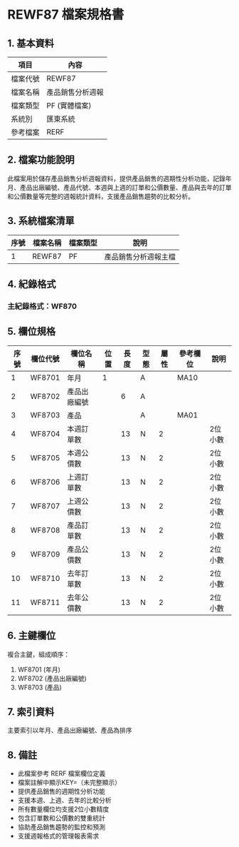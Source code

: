 # REWF87 檔案規格書

## 1. 基本資料

| 項目 | 內容 |
|------|------|
| 檔案代號 | REWF87 |
| 檔案名稱 | 產品銷售分析週報 |
| 檔案類型 | PF (實體檔案) |
| 系統別 | 匯東系統 |
| 參考檔案 | RERF |

## 2. 檔案功能說明

此檔案用於儲存產品銷售分析週報資料，提供產品銷售的週期性分析功能，記錄年月、產品出廠編號、產品代號、本週與上週的訂單和公價數量、產品與去年的訂單和公價數量等完整的週報統計資料，支援產品銷售趨勢的比較分析。

## 3. 系統檔案清單

| 序號 | 檔案名稱 | 檔案類型 | 說明 |
|------|----------|----------|------|
| 1 | REWF87 | PF | 產品銷售分析週報主檔 |

## 4. 紀錄格式

### 主紀錄格式：WF870

## 5. 欄位規格

| 序號 | 欄位代號 | 欄位名稱 | 位置 | 長度 | 型態 | 屬性 | 參考欄位 | 說明 |
|------|----------|----------|------|------|------|------|----------|------|
| 1 | WF8701 | 年月 | 1 | | A | | MA10 | |
| 2 | WF8702 | 產品出廠編號 | | 6 | A | | | |
| 3 | WF8703 | 產品 | | | A | | MA01 | |
| 4 | WF8704 | 本週訂單數 | | 13 | N | 2 | | 2位小數 |
| 5 | WF8705 | 本週公價數 | | 13 | N | 2 | | 2位小數 |
| 6 | WF8706 | 上週訂單數 | | 13 | N | 2 | | 2位小數 |
| 7 | WF8707 | 上週公價數 | | 13 | N | 2 | | 2位小數 |
| 8 | WF8708 | 產品訂單數 | | 13 | N | 2 | | 2位小數 |
| 9 | WF8709 | 產品公價數 | | 13 | N | 2 | | 2位小數 |
| 10 | WF8710 | 去年訂單數 | | 13 | N | 2 | | 2位小數 |
| 11 | WF8711 | 去年公價數 | | 13 | N | 2 | | 2位小數 |

## 6. 主鍵欄位

複合主鍵，組成順序：
1. WF8701 (年月)
2. WF8702 (產品出廠編號)
3. WF8703 (產品)

## 7. 索引資料

主要索引以年月、產品出廠編號、產品為排序

## 8. 備註

- 此檔案參考 RERF 檔案欄位定義
- 檔案註解中顯示KEY=（未完整顯示）
- 提供產品銷售的週期性分析功能
- 支援本週、上週、去年的比較分析
- 所有數量欄位均支援2位小數精度
- 包含訂單數和公價數的雙重統計
- 協助產品銷售趨勢的監控和預測
- 支援週報格式的管理報表需求 